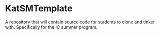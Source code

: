 # KatSMTemplate
A repository that will contain source code for students to clone and tinker with. Specifically for the IC summer program.
